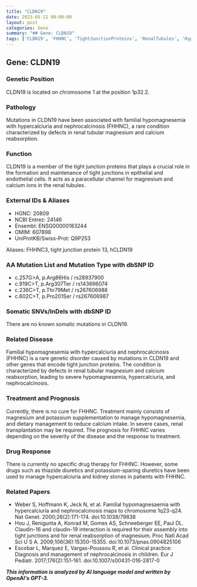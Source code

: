 ```yaml
---
title: "CLDN19"
date: 2023-05-12 00:00:00
layout: post
categories: Gene
summary: "## Gene: CLDN19"
tags: ['CLDN19', 'FHHNC', 'TightJunctionProteins', 'RenalTubules', 'Hypomagnesemia', 'Hypercalciuria', 'Nephrocalcinosis', 'GeneticDisorder']
---
```


## Gene: CLDN19

### Genetic Position
CLDN19 is located on chromosome 1 at the position 1p32.2.

### Pathology
Mutations in CLDN19 have been associated with familial hypomagnesemia with hypercalciuria and nephrocalcinosis (FHHNC), a rare condition characterized by defects in renal tubular magnesium and calcium reabsorption. 

### Function
CLDN19 is a member of the tight junction proteins that plays a crucial role in the formation and maintenance of tight junctions in epithelial and endothelial cells. It acts as a paracellular channel for magnesium and calcium ions in the renal tubules.

### External IDs & Aliases
- HGNC: 20809
- NCBI Entrez: 24146
- Ensembl: ENSG00000183244
- OMIM: 607898
- UniProtKB/Swiss-Prot: Q9P253

Aliases: FHHNC3, tight junction protein 13, hCLDN19

### AA Mutation List and Mutation Type with dbSNP ID
- c.257G>A, p.Arg86His / rs28937900
- c.919C>T, p.Arg307Ter / rs143696074
- c.236C>T, p.Thr79Met / rs267606988
- c.602C>T, p.Pro201Ser / rs267606987

### Somatic SNVs/InDels with dbSNP ID
There are no known somatic mutations in CLDN19.

### Related Disease
Familial hypomagnesemia with hypercalciuria and nephrocalcinosis (FHHNC) is a rare genetic disorder caused by mutations in CLDN19 and other genes that encode tight junction proteins. The condition is characterized by defects in renal tubular magnesium and calcium reabsorption, leading to severe hypomagnesemia, hypercalciuria, and nephrocalcinosis.

### Treatment and Prognosis
Currently, there is no cure for FHHNC. Treatment mainly consists of magnesium and potassium supplementation to manage hypomagnesemia, and dietary management to reduce calcium intake. In severe cases, renal transplantation may be required. The prognosis for FHHNC varies depending on the severity of the disease and the response to treatment.

### Drug Response
There is currently no specific drug therapy for FHHNC. However, some drugs such as thiazide diuretics and potassium-sparing diuretics have been used to manage hypercalciuria and kidney stones in patients with FHHNC.

### Related Papers
- Weber S, Hoffmann K, Jeck N, et al. Familial hypomagnesaemia with hypercalciuria and nephrocalcinosis maps to chromosome 1q23-q24. Nat Genet. 2000;26(2):171-174. doi:10.1038/79838
- Hou J, Renigunta A, Konrad M, Gomes AS, Schneeberger EE, Paul DL. Claudin-16 and claudin-19 interaction is required for their assembly into tight junctions and for renal reabsorption of magnesium. Proc Natl Acad Sci U S A. 2009;106(36):15350-15355. doi:10.1073/pnas.0904825106
- Escobar L, Marquez E, Vargas-Poussou R, et al. Clinical practice: Diagnosis and management of nephrocalcinosis in children. Eur J Pediatr. 2017;176(2):151-161. doi:10.1007/s00431-016-2817-0

**_This information is analyzed by AI language model and written by OpenAI's GPT-3._**